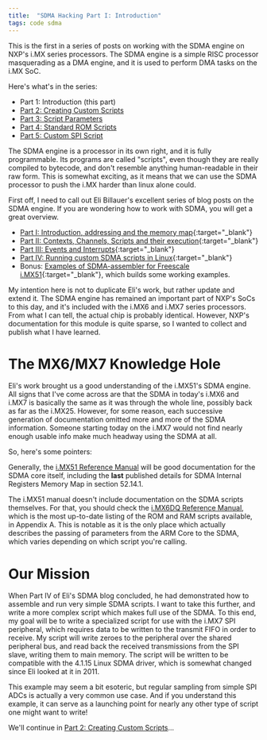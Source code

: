 ```yaml
---
title:  "SDMA Hacking Part I: Introduction"
tags: code sdma
---
```

This is the first in a series of posts on working with the SDMA engine on NXP's i.MX series processors.  The SDMA engine is a simple RISC processor masquerading as a DMA engine, and it is used to perform DMA tasks on the i.MX SoC.

Here's what's in the series:
* Part 1: Introduction (this part)
* [Part 2: Creating Custom Scripts](/sdma-hacking/part-2.html)
* [Part 3: Script Parameters](/sdma-hacking/part-3.html)
* [Part 4: Standard ROM Scripts](/sdma-hacking/part-4.html)
* [Part 5: Custom SPI Script](/sdma-hacking/part-5.html)


The SDMA engine is a processor in its own right, and it is fully programmable.  Its programs are called "scripts", even though they are really compiled to bytecode, and don't resemble anything human-readable in their raw form.  This is somewhat exciting, as it means that we can use the SDMA processor to push the i.MX harder than linux alone could.

First off, I need to call out Eli Billauer's excellent series of blog posts on the SDMA engine.  If you are wondering how to work with SDMA, you will get a great overview.
- [Part I: Introduction, addressing and the memory map](http://billauer.co.il/blog/2011/10/imx-sdma-howto-memory-map/){:target="_blank"}
- [Part II: Contexts, Channels, Scripts and their execution](http://billauer.co.il/blog/2011/10/imx-sdma-howto-channels-scripts/){:target="_blank"}
- [Part III: Events and Interrupts](http://billauer.co.il/blog/2011/10/imx-sdma-howto-events-interrupts/){:target="_blank"}
- [Part IV: Running custom SDMA scripts in Linux](http://billauer.co.il/blog/2011/10/imx-sdma-howto-assembler-linux/){:target="_blank"}
- Bonus: [Examples of SDMA-assembler for Freescale i.MX51](http://billauer.co.il/blog/2011/11/imx-sdma-assembler-example/){:target="_blank"}, which builds some working examples.

My intention here is not to duplicate Eli's work, but rather update and extend it.  The SDMA engine has remained an important part of NXP's SoCs to this day, and it's included with the i.MX6 and i.MX7 series processors.  From what I can tell, the actual chip is probably identical.  However, NXP's documentation for this module is quite sparse, so I wanted to collect and publish what I have learned.

# The MX6/MX7 Knowledge Hole

Eli's work brought us a good understanding of the i.MX51's SDMA engine.  All signs that I've come across are that the SDMA in today's i.MX6 and i.MX7 is basically the same as it was through the whole line, possibly back as far as the i.MX25.  However, for some reason, each successive generation of documentation omitted more and more of the SDMA information.  Someone starting today on the i.MX7 would not find nearly enough usable info make much headway using the SDMA at all.

So, here's some pointers:

Generally, the [i.MX51 Reference Manual](http://www.nxp.com/assets/documents/data/en/reference-manuals/MCIMX51RM.pdf) will be good documentation for the SDMA core itself, including the **last** published details for SDMA Internal Registers Memory Map in section 52.14.1.

The i.MX51 manual doesn't include documentation on the SDMA scripts themselves.  For that, you should check the [i.MX6DQ Reference Manual](http://cache.freescale.com/files/32bit/doc/ref_manual/IMX6DQRM.pdf), which is the most up-to-date listing of the ROM and RAM scripts available, in Appendix A.  This is notable as it is the only place which actually describes the passing of parameters from the ARM Core to the SDMA, which varies depending on which script you're calling.

# Our Mission

When Part IV of Eli's SDMA blog concluded, he had demonstrated how to assemble and run very simple SDMA scripts.  I want to take this further, and write a more complex script which makes full use of the SDMA.  To this end, my goal will be to write a specialized script for use with the i.MX7 SPI peripheral, which requires data to be written to the transmit FIFO in order to receive.   My script will write zeroes to the peripheral over the shared peripheral bus, and read back the received transmissions from the SPI slave, writing them to main memory.  The script will be written to be compatible with the 4.1.15 Linux SDMA driver, which is somewhat changed since Eli looked at it in 2011.

This example may seem a bit esoteric, but regular sampling from simple SPI ADCs is actually a very common use case.  And if you understand this example, it can serve as a launching point for nearly any other type of script one might want to write!

We'll continue in [Part 2: Creating Custom Scripts](/sdma-hacking/part-2.html)...

